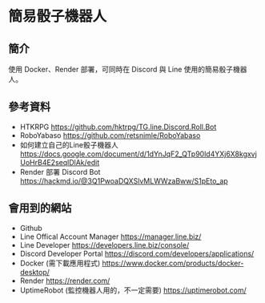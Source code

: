 簡易骰子機器人
===

## 簡介

使用 Docker、Render 部署，可同時在 Discord 與 Line 使用的簡易骰子機器人。

## 參考資料

- HTKRPG https://github.com/hktrpg/TG.line.Discord.Roll.Bot
- RoboYabaso https://github.com/retsnimle/RoboYabaso
- 如何建立自己的Line骰子機器人 https://docs.google.com/document/d/1dYnJqF2_QTp90ld4YXj6X8kgxvjUoHrB4E2seqlDlAk/edit
- Render 部署 Discord Bot https://hackmd.io/@3Q1PwoaDQXSlvMLWWzaBww/S1pEto_ap

## 會用到的網站

- Github
- Line Offical Account Manager https://manager.line.biz/
- Line Developer https://developers.line.biz/console/
- Discord Developer Portal https://discord.com/developers/applications/
- Docker (需下載應用程式) https://www.docker.com/products/docker-desktop/
- Render https://render.com/
- UptimeRobot (監控機器人用的，不一定需要) https://uptimerobot.com/
